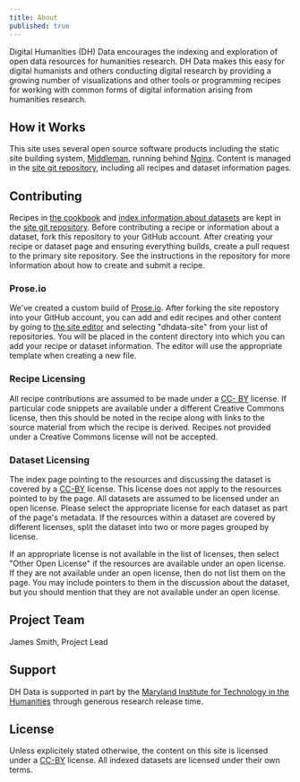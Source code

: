 ```yaml
---
title: About
published: true
---
```


Digital Humanities (DH) Data encourages the indexing and exploration of open
data resources for humanities research. DH Data makes this easy for digital
humanists and others conducting digital research by providing a growing number
of visualizations and other tools or programming recipes for working with
common forms of digital information arising from humanities research.

## How it Works

This site uses several open source software products including the static site
building system, [Middleman](http://middlemanapp.com/), running behind
[Nginx](http://nginx.org/). Content is managed in the [site git
repository](https://github.com/dhdata/dhdata-site), including all recipes and
dataset information pages.

## Contributing

Recipes in [the cookbook](/cookbook/) and [index information about
datasets](/dataset/) are kept in the [site git
repository](https://github.com/dhdata/dhdata-site). Before contributing a
recipe or information about a dataset, fork this repository to your GitHub
account. After creating your recipe or dataset page and ensuring everything
builds, create a pull request to the primary site repository. See the
instructions in the repository for more information about how to create and
submit a recipe.

### Prose.io

We've created a custom build of [Prose.io](http://prose.io/). 
After forking the site repostory into your
GitHub account, you can add and edit recipes and other content by going to
[the site editor](http://www.dhdata.org/editor/) and selecting "dhdata-site" 
from your list of
repositories. You will be placed in the content directory into which you can
add your recipe or dataset information. The editor will use the appropriate
template when creating a new file.

### Recipe Licensing

All recipe contributions are assumed to be made under a [CC-
BY](http://creativecommons.org/licenses/by/4.0/) license. If particular code
snippets are available under a different Creative Commons license, then this
should be noted in the recipe along with links to the source material from
which the recipe is derived. Recipes not provided under a Creative Commons
license will not be accepted.

### Dataset Licensing

The index page pointing to the resources and discussing the dataset is covered
by a [CC-BY](http://creativecommons.org/licenses/by/4.0/) license. This
license does not apply to the resources pointed to by the page. All datasets
are assumed to be licensed under an open license. Please select the
appropriate license for each dataset as part of the page's metadata. If the
resources within a dataset are covered by different licenses, split the
dataset into two or more pages grouped by license.

If an appropriate license is not available in the list of licenses, then
select "Other Open License" if the resources are available under an open
license. If they are not available under an open license, then do not list
them on the page. You may include pointers to them in the discussion about the
dataset, but you should mention that they are not available under an open
license.

## Project Team

James Smith, Project Lead

## Support

DH Data is supported in part by the [Maryland Institute for Technology in the
Humanities](http://mith.umd.edu/) through generous research release time.

## License

Unless explicitely stated otherwise, the content on this site is licensed
under a [CC-BY](http://creativecommons.org/licenses/by/3.0/) license. All
indexed datasets are licensed under their own terms.
